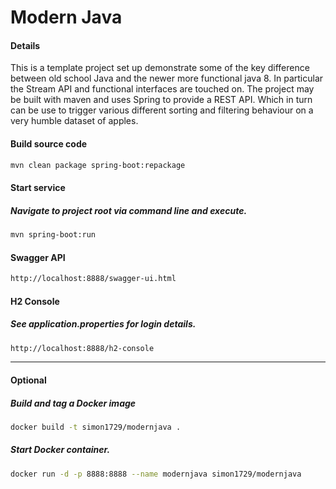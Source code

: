 # Modern Java

#### Details
This is a template project set up demonstrate some of the key difference between old school Java and the newer more functional java 8.
In particular the Stream API and functional interfaces are touched on. The project may be built with maven and uses Spring to provide a REST API.
Which in turn can be use to trigger various different sorting and filtering behaviour on a very humble dataset of apples.


#### Build source code
```bash
mvn clean package spring-boot:repackage
```

#### Start service
##### *Navigate to project root via command line and execute.*
```bash
mvn spring-boot:run
```

#### Swagger API
```bash
http://localhost:8888/swagger-ui.html
```

#### H2 Console
##### *See application.properties for login details.*
```bash
http://localhost:8888/h2-console
```

___


#### Optional 
##### Build and tag a Docker image
```bash
docker build -t simon1729/modernjava .
```

##### Start Docker container.
```bash
docker run -d -p 8888:8888 --name modernjava simon1729/modernjava
```
